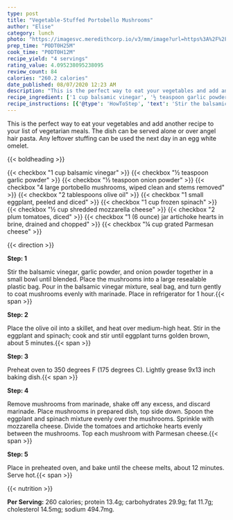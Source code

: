 ```yaml
---
type: post
title: "Vegetable-Stuffed Portobello Mushrooms"
author: "Elise"
category: lunch
photo: "https://imagesvc.meredithcorp.io/v3/mm/image?url=https%3A%2F%2Fimages.media-allrecipes.com%2Fuserphotos%2F444721.jpg"
prep_time: "P0DT0H25M"
cook_time: "P0DT0H12M"
recipe_yield: "4 servings"
rating_value: 4.095238095238095
review_count: 84
calories: "260.2 calories"
date_published: 08/07/2020 12:23 AM
description: "This is the perfect way to eat your vegetables and add another recipe to your list of vegetarian meals. The dish can be served alone or over angel hair pasta. Any leftover stuffing can be used the next day in an egg white omelet."
recipe_ingredient: ['1 cup balsamic vinegar', '½ teaspoon garlic powder', '½ teaspoon onion powder', '4 large portobello mushrooms, wiped clean and stems removed ', '2 tablespoons olive oil', '1 small eggplant, peeled and diced', '1 cup frozen spinach', '½ cup shredded mozzarella cheese', '2 plum tomatoes, diced', '1 (6 ounce) jar artichoke hearts in brine, drained and chopped', '¼ cup grated Parmesan cheese']
recipe_instructions: [{'@type': 'HowToStep', 'text': 'Stir the balsamic vinegar, garlic powder, and onion powder together in a small bowl until blended. Place the mushrooms into a large resealable plastic bag. Pour in the balsamic vinegar mixture, seal bag, and turn gently to coat mushrooms evenly with marinade. Place in refrigerator for 1 hour.\n'}, {'@type': 'HowToStep', 'text': 'Place the olive oil into a skillet, and heat over medium-high heat. Stir in the eggplant and spinach; cook and stir until eggplant turns golden brown, about 5 minutes.\n'}, {'@type': 'HowToStep', 'text': 'Preheat oven to 350 degrees F (175 degrees C). Lightly grease 9x13 inch baking dish.\n'}, {'@type': 'HowToStep', 'text': 'Remove mushrooms from marinade, shake off any excess, and discard marinade. Place mushrooms in prepared dish, top side down. Spoon the eggplant and spinach mixture evenly over the mushrooms. Sprinkle with mozzarella cheese. Divide the tomatoes and artichoke hearts evenly between the mushrooms. Top each mushroom with Parmesan cheese.\n'}, {'@type': 'HowToStep', 'text': 'Place in preheated oven, and bake until the cheese melts, about 12 minutes. Serve hot.\n'}]
---
```


This is the perfect way to eat your vegetables and add another recipe to your list of vegetarian meals. The dish can be served alone or over angel hair pasta. Any leftover stuffing can be used the next day in an egg white omelet. 

{{< boldheading >}}

{{< checkbox "1 cup balsamic vinegar" >}}
{{< checkbox "½ teaspoon garlic powder" >}}
{{< checkbox "½ teaspoon onion powder" >}}
{{< checkbox "4  large portobello mushrooms, wiped clean and stems removed" >}}
{{< checkbox "2 tablespoons olive oil" >}}
{{< checkbox "1 small eggplant, peeled and diced" >}}
{{< checkbox "1 cup frozen spinach" >}}
{{< checkbox "½ cup shredded mozzarella cheese" >}}
{{< checkbox "2  plum tomatoes, diced" >}}
{{< checkbox "1 (6 ounce) jar artichoke hearts in brine, drained and chopped" >}}
{{< checkbox "¼ cup grated Parmesan cheese" >}}


{{< direction >}}

**Step: 1**

Stir the balsamic vinegar, garlic powder, and onion powder together in a small bowl until blended. Place the mushrooms into a large resealable plastic bag. Pour in the balsamic vinegar mixture, seal bag, and turn gently to coat mushrooms evenly with marinade. Place in refrigerator for 1 hour.{{< span >}}

**Step: 2**

Place the olive oil into a skillet, and heat over medium-high heat. Stir in the eggplant and spinach; cook and stir until eggplant turns golden brown, about 5 minutes.{{< span >}}

**Step: 3**

Preheat oven to 350 degrees F (175 degrees C). Lightly grease 9x13 inch baking dish.{{< span >}}

**Step: 4**

Remove mushrooms from marinade, shake off any excess, and discard marinade. Place mushrooms in prepared dish, top side down. Spoon the eggplant and spinach mixture evenly over the mushrooms. Sprinkle with mozzarella cheese. Divide the tomatoes and artichoke hearts evenly between the mushrooms. Top each mushroom with Parmesan cheese.{{< span >}}

**Step: 5**

Place in preheated oven, and bake until the cheese melts, about 12 minutes. Serve hot.{{< span >}}

{{< nutrition >}}

**Per Serving:** 260 calories; protein 13.4g; carbohydrates 29.9g; fat 11.7g; cholesterol 14.5mg; sodium 494.7mg.